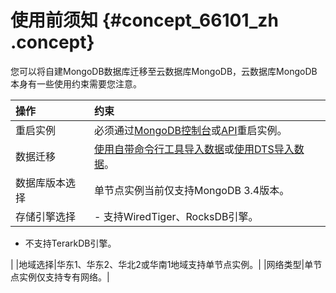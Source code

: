 # 使用前须知 {#concept_66101_zh .concept}

您可以将自建MongoDB数据库迁移至云数据库MongoDB，云数据库MongoDB本身有一些使用约束需要您注意。

|操作|约束|
|:-|:-|
|重启实例|必须通过[MongoDB控制台](https://mongodb.console.aliyun.com/)或[API](../../../../cn.zh-CN/API参考/实例管理/RestartDBInstance.md#)重启实例。|
|数据迁移|[使用自带命令行工具导入数据](../../../../cn.zh-CN/副本集快速入门/数据迁移/使用自带命令行工具迁移数据.md)或[使用DTS导入数据](../../../../cn.zh-CN/副本集快速入门/数据迁移/使用DTS工具迁移数据.md)。|
|数据库版本选择|单节点实例当前仅支持MongoDB 3.4版本。|
|存储引擎选择| -   支持WiredTiger、RocksDB引擎。
-   不支持TerarkDB引擎。

 |
|地域选择|华东1、华东2、华北2或华南1地域支持单节点实例。|
|网络类型|单节点实例仅支持专有网络。|

